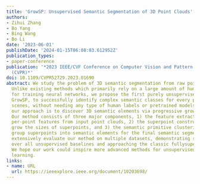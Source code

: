 ```yaml
---
title: 'GrowSP: Unsupervised Semantic Segmentation of 3D Point Clouds'
authors:
- Zihui Zhang
- Bo Yang
- Bing Wang
- Bo Li
date: '2023-06-01'
publishDate: '2024-01-15T06:08:03.612952Z'
publication_types:
- paper-conference
publication: '*2023 IEEE/CVF Conference on Computer Vision and Pattern Recognition
  (CVPR)*'
doi: 10.1109/CVPR52729.2023.01690
abstract: We study the problem of 3D semantic segmentation from raw point clouds.
  Unlike existing methods which primarily rely on a large amount of human annotations
  for training neural networks, we propose the first purely unsupervised method, called
  GrowSP, to successfully identify complex semantic classes for every point in 3D
  scenes, without needing any type of human labels or pretrained models. The key to
  our approach is to discover 3D semantic elements via progressive growing of superpoints.
  Our method consists of three major components, 1) the feature extractor to learn
  per-point features from input point clouds, 2) the superpoint constructor to progressively
  grow the sizes of superpoints, and 3) the semantic primitive clustering module to
  group superpoints into semantic elements for the final semantic segmentation. We
  extensively evaluate our method on multiple datasets, demonstrating superior performance
  over all unsupervised baselines and approaching the classic fullysupervised PointNet.
  We hope our work could inspire more advanced methods for unsupervised 3D semantic
  learning.
links:
- name: URL
  url: https://ieeexplore.ieee.org/document/10203698/
---
```

